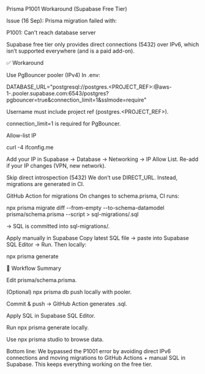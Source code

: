 Prisma P1001 Workaround (Supabase Free Tier)

Issue (16 Sep):
Prisma migration failed with:

P1001: Can't reach database server


Supabase free tier only provides direct connections (5432) over IPv6, which isn’t supported everywhere (and is a paid add-on).

✅ Workaround

Use PgBouncer pooler (IPv4)
In .env:

DATABASE_URL="postgresql://postgres.<PROJECT_REF>:<PASSWORD>@aws-1-<region>.pooler.supabase.com:6543/postgres?pgbouncer=true&connection_limit=1&sslmode=require"


Username must include project ref (postgres.<PROJECT_REF>).

connection_limit=1 is required for PgBouncer.

Allow-list IP

curl -4 ifconfig.me


Add your IP in Supabase → Database → Networking → IP Allow List.
Re-add if your IP changes (VPN, new network).

Skip direct introspection (5432)
We don’t use DIRECT_URL. Instead, migrations are generated in CI.

GitHub Action for migrations
On changes to schema.prisma, CI runs:

npx prisma migrate diff --from-empty --to-schema-datamodel prisma/schema.prisma --script > sql-migrations/<timestamp>.sql


→ SQL is committed into sql-migrations/.

Apply manually in Supabase
Copy latest SQL file → paste into Supabase SQL Editor → Run.
Then locally:

npx prisma generate

🔄 Workflow Summary

Edit prisma/schema.prisma.

(Optional) npx prisma db push locally with pooler.

Commit & push → GitHub Action generates .sql.

Apply SQL in Supabase SQL Editor.

Run npx prisma generate locally.

Use npx prisma studio to browse data.

Bottom line:
We bypassed the P1001 error by avoiding direct IPv6 connections and moving migrations to GitHub Actions + manual SQL in Supabase. This keeps everything working on the free tier.
